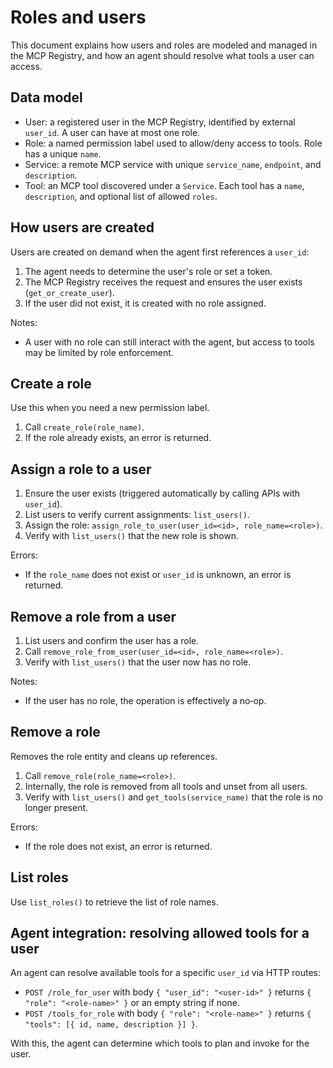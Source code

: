 # Roles and users

This document explains how users and roles are modeled and managed in the MCP Registry, and how an agent should resolve what tools a user can access.

## Data model

- User: a registered user in the MCP Registry, identified by external `user_id`. A user can have at most one role.
- Role: a named permission label used to allow/deny access to tools. Role has a unique `name`.
- Service: a remote MCP service with unique `service_name`, `endpoint`, and `description`.
- Tool: an MCP tool discovered under a `Service`. Each tool has a `name`, `description`, and optional list of allowed `roles`.

## How users are created

Users are created on demand when the agent first references a `user_id`:

1. The agent needs to determine the user's role or set a token.
2. The MCP Registry receives the request and ensures the user exists (`get_or_create_user`).
3. If the user did not exist, it is created with no role assigned.

Notes:
- A user with no role can still interact with the agent, but access to tools may be limited by role enforcement.

## Create a role

Use this when you need a new permission label.

1. Call `create_role(role_name)`.
2. If the role already exists, an error is returned.

## Assign a role to a user

1. Ensure the user exists (triggered automatically by calling APIs with `user_id`).
2. List users to verify current assignments: `list_users()`.
3. Assign the role: `assign_role_to_user(user_id=<id>, role_name=<role>)`.
4. Verify with `list_users()` that the new role is shown.

Errors:
- If the `role_name` does not exist or `user_id` is unknown, an error is returned.

## Remove a role from a user

1. List users and confirm the user has a role.
2. Call `remove_role_from_user(user_id=<id>, role_name=<role>)`.
3. Verify with `list_users()` that the user now has no role.

Notes:
- If the user has no role, the operation is effectively a no‑op.

## Remove a role

Removes the role entity and cleans up references.

1. Call `remove_role(role_name=<role>)`.
2. Internally, the role is removed from all tools and unset from all users.
3. Verify with `list_users()` and `get_tools(service_name)` that the role is no longer present.

Errors:
- If the role does not exist, an error is returned.

## List roles

Use `list_roles()` to retrieve the list of role names.

## Agent integration: resolving allowed tools for a user

An agent can resolve available tools for a specific `user_id` via HTTP routes:

- `POST /role_for_user` with body `{ "user_id": "<user-id>" }` returns `{ "role": "<role-name>" }` or an empty string if none.
- `POST /tools_for_role` with body `{ "role": "<role-name>" }` returns `{ "tools": [{ id, name, description }] }`.

With this, the agent can determine which tools to plan and invoke for the user.